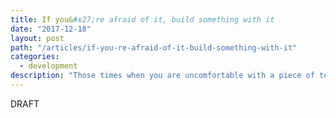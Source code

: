 ```yaml
---
title: If you&#x27;re afraid of it, build something with it
date: "2017-12-18"
layout: post
path: "/articles/if-you-re-afraid-of-it-build-something-with-it"
categories:
  - development
description: "Those times when you are uncomfortable with a piece of technology can sometimes be a good way to learn that maybe you should dive in and build something with it."
---
```


DRAFT

